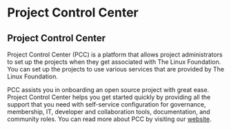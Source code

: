 # Project Control Center

## Project Control Center 

Project Control Center (PCC) is a platform that allows project administrators to set up the projects when they get associated with The Linux Foundation. You can set up the projects to use various services that are provided by The Linux Foundation. 

PCC assists you in onboarding an open source project with great ease. Project Control Center helps you get started quickly by providing all the support that you need with self-service configuration for governance, membership, IT, developer and collaboration tools, documentation, and community roles. You can read more about PCC by visiting our [website](https://lfx.linuxfoundation.org/tools/project-control-center). 

